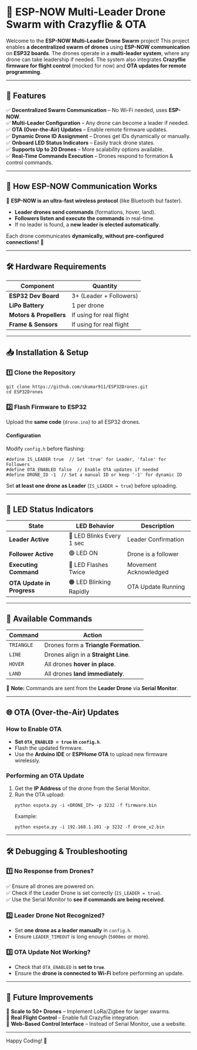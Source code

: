 # 🚀 ESP-NOW Multi-Leader Drone Swarm with Crazyflie & OTA

Welcome to the **ESP-NOW Multi-Leader Drone Swarm** project! This project enables **a decentralized swarm of drones** using **ESP-NOW communication** on **ESP32 boards**. The drones operate in a **multi-leader system**, where any drone can take leadership if needed. The system also integrates **Crazyflie firmware for flight control** (mocked for now) and **OTA updates for remote programming**.

---

## 📌 **Features**
✅ **Decentralized Swarm Communication** – No Wi-Fi needed, uses **ESP-NOW**.  
✅ **Multi-Leader Configuration** – Any drone can become a leader if needed.  
✅ **OTA (Over-the-Air) Updates** – Enable remote firmware updates.  
✅ **Dynamic Drone ID Assignment** – Drones get IDs dynamically or manually.  
✅ **Onboard LED Status Indicators** – Easily track drone states.  
✅ **Supports Up to 20 Drones** – More scalability options available.  
✅ **Real-Time Commands Execution** – Drones respond to formation & control commands.  

---

## 📡 **How ESP-NOW Communication Works**
🚀 **ESP-NOW is an ultra-fast wireless protocol** (like Bluetooth but faster).  
- **Leader drones send commands** (formations, hover, land).  
- **Followers listen and execute the commands** in real-time.  
- If no leader is found, a **new leader is elected automatically**.  

Each drone communicates **dynamically, without pre-configured connections!** 🎯

---

## 🛠️ **Hardware Requirements**
| Component | Quantity |
|-----------|----------|
| **ESP32 Dev Board** | 3+ (Leader + Followers) |
| **LiPo Battery** | 1 per drone |
| **Motors & Propellers** | If using for real flight |
| **Frame & Sensors** | If using for real flight |

---

## 📥 **Installation & Setup**
### 1️⃣ **Clone the Repository**
```
git clone https://github.com/skumar911/ESP32Drones.git
cd ESP32Drones
```

### 2️⃣ **Flash Firmware to ESP32**
Upload the **same code** (`drone.ino`) to all ESP32 drones.

#### **Configuration**
Modify `config.h` before flashing:
```
#define IS_LEADER true  // Set 'true' for Leader, 'false' for Followers
#define OTA_ENABLED false  // Enable OTA updates if needed
#define DRONE_ID -1  // Set a manual ID or keep '-1' for dynamic ID
```
Set **at least one drone as Leader** (`IS_LEADER = true`) before uploading.

---

## 🎨 **LED Status Indicators**
| **State** | **LED Behavior** | **Description** |
|-----------|----------------|----------------|
| **Leader Active** | 🔵 LED Blinks Every 1 sec | Leader Confirmation |
| **Follower Active** | 🟢 LED ON | Drone is a follower |
| **Executing Command** | 🔴 LED Flashes Twice | Movement Acknowledged |
| **OTA Update in Progress** | 🟠 LED Blinking Rapidly | OTA Update Running |

---

## 📜 **Available Commands**
| **Command** | **Action** |
|------------|----------|
| `TRIANGLE` | Drones form a **Triangle Formation**. |
| `LINE` | Drones align in a **Straight Line**. |
| `HOVER` | All drones **hover in place**. |
| `LAND` | All drones **land immediately**. |

🔹 **Note:** Commands are sent from the **Leader Drone** via **Serial Monitor**.

---

## 🌐 **OTA (Over-the-Air) Updates**
### **How to Enable OTA**
- **Set `OTA_ENABLED = true` in `config.h`**.
- Flash the updated firmware.
- Use the **Arduino IDE** or **ESPHome OTA** to upload new firmware wirelessly.

### **Performing an OTA Update**
1. Get the **IP Address** of the drone from the Serial Monitor.
2. Run the OTA upload:
   ```
   python espota.py -i <DRONE_IP> -p 3232 -f firmware.bin
   ```
   Example:
   ```
   python espota.py -i 192.168.1.101 -p 3232 -f drone_v2.bin
   ```

---

## 🛠️ **Debugging & Troubleshooting**
### 1️⃣ **No Response from Drones?**
✅ Ensure all drones are powered on.  
✅ Check if the Leader Drone is set correctly (`IS_LEADER = true`).  
✅ Use the Serial Monitor to **see if commands are being received**.  

### 2️⃣ **Leader Drone Not Recognized?**
- Set **one drone as a leader manually** in `config.h`.
- Ensure `LEADER_TIMEOUT` is long enough (`5000ms` or more).

### 3️⃣ **OTA Update Not Working?**
- Check that `OTA_ENABLED` is **set to `true`**.
- Ensure the **drone is connected to Wi-Fi** before performing an update.

---

## 🎯 **Future Improvements**
📌 **Scale to 50+ Drones** – Implement LoRa/Zigbee for larger swarms.  
📌 **Real Flight Control** – Enable full Crazyflie integration.  
📌 **Web-Based Control Interface** – Instead of Serial Monitor, use a website.  

---

Happy Coding! 🚀
